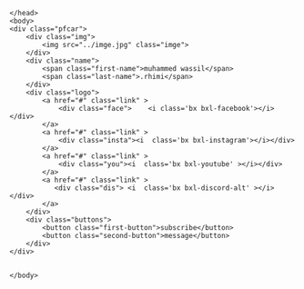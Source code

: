 <!DOCTYPE html>
<html lang="en">
    <head>
        <meta charset="UTF-8"/>
        <meta http-equiv="X-UA-Compatible" content="IE=edge"/>
        <meta name="viewport" content="width=device-width,initial-scale=1.0"/>
        <title>pf card</title>
        <link rel="stylesheet" href="project.css">
        <link href='https://unpkg.com/boxicons@2.1.4/css/boxicons.min.css' rel='stylesheet'>
        

<style>
.pfcar{

  background-color: white;
  border-radius: 5px;
  width: 250px;
  height: 230px;
  display: flex;
  align-items: center;
  justify-content: center;
  box-shadow: 2px 2px 2px rgba(0, 0, 0, 0.4);
}
.img{
  position: relative;
  display: flex;
  align-items: center;
  justify-content: center;
  border-color: rgb(24, 24, 26);
  border-width: 2px;
  border-style: solid;
  border-radius: 50px;
  margin-bottom: 5px;
  margin-top: -23px;
}
.imge{
  width: 100px;
  object-fit: cover;
  border-radius: 55px;
  border-color: white;
  border-width: 2px;

}
.pfcar{
  display: flex;
  flex-direction: column;
  align-items: center;
}
.name{
  display: flex;
  flex-direction: row;
  font-size: 15px;
  font-weight: bold;
  font-style: italic;
  
}
.logo{
  display: grid;
  grid-template-columns: 1fr 1fr 1fr 1fr;
  column-gap: 0.50px;
}
.link{
  
  color: white;
  margin: 0 5px;
  width: 30px;
  height: 30px;
  display: flex;
  align-items: center;
  justify-content: center;
  text-decoration: none;
}
.face{
  background-color: rgb(59, 89, 152) ; 
  border-color: rgb(59, 89, 152);
  width: 20px; height: 20px;
  display: flex;
  align-items: center;
  justify-content: center;

}
.insta{

background-color: rgb(193, 53, 132);
width: 20px; height: 20px;
display: flex;
align-items: center;
justify-content: center;
}
.you{
  background-color: rgb(225, 0, 0);
  width: 20px; height: 20px;
  display: flex;
align-items: center;
justify-content: center;
}
.dis{
  background-color: rgb(114, 137, 218);
  width: 20px; height: 20px;
  display: flex;
align-items: center;
justify-content: center;
}
.second-button{
  background-color: rgb(14, 53, 124);
  color: white;
  border: none;
  height: 24px;
  width: 85px;
  border-radius: 43px;
  box-shadow: 2px 2px 2px rgba(0, 0, 0, 0.7);
}
.second-button:hover{
  border-radius: 43px;
  box-shadow: 2px 2px 2px rgba(0, 0, 0, 0.7);
}
.first-button{
  background-color: rgb(219, 19, 19);
  color: white;
  border: none;
  height: 24px;
  width: 85px;
  border-radius: 43px;
  box-shadow: 2px 2px 2px rgba(0, 0, 0, 0.7);
}
.first-button:hover{
  border-radius: 43px;
  box-shadow: 2px 2px 2px rgba(0, 0, 0, 0.7);
}
.pfcar::before{
  content: "";
  position: absolute;
  top: 5px;
  left: 2;
  width: 18.3%;
  height: 15%;
  background-color: rgb(31, 31, 32);
}
</style> 
    </head>
    <body>
    <div class="pfcar">
        <div class="img">
            <img src="../imge.jpg" class="imge">
        </div>
        <div class="name">
            <span class="first-name">muhammed wassil</span>
            <span class="last-name">.rhimi</span>
        </div>
        <div class="logo">
            <a href="#" class="link" >
                <div class="face">    <i class='bx bxl-facebook'></i></div>
            </a>
            <a href="#" class="link" >
                <div class="insta"><i  class='bx bxl-instagram'></i></div>
            </a>
            <a href="#" class="link" >
                <div class="you"><i  class='bx bxl-youtube' ></i></div>
            </a>
            <a href="#" class="link" >
               <div class="dis"> <i  class='bx bxl-discord-alt' ></i></div>
            </a>
        </div>
        <div class="buttons">
            <button class="first-button">subscribe</button>
            <button class="second-button">message</button>
        </div>
    </div>
        

    </body>
</html>
